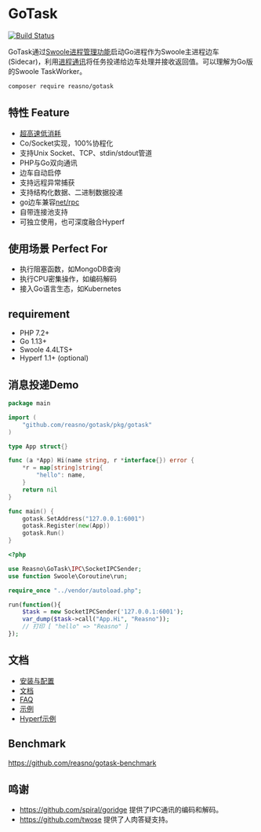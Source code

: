 # GoTask

[![Build Status](https://travis-ci.org/Reasno/gotask.svg?branch=master)](https://travis-ci.org/Reasno/gotask)

GoTask通过[Swoole进程管理功能](https://wiki.swoole.com/#/process)启动Go进程作为Swoole主进程边车(Sidecar)，利用[进程通讯](https://wiki.swoole.com/#/learn?id=%e4%bb%80%e4%b9%88%e6%98%afipc)将任务投递给边车处理并接收返回值。可以理解为Go版的Swoole TaskWorker。

```bash
composer require reasno/gotask
```

## 特性 Feature

* [超高速低消耗](https://github.com/reasno/gotask-benchmark)
* Co/Socket实现，100%协程化
* 支持Unix Socket、TCP、stdin/stdout管道
* PHP与Go双向通讯
* 边车自动启停
* 支持远程异常捕获
* 支持结构化数据、二进制数据投递
* go边车兼容[net/rpc](https://cloud.tencent.com/developer/section/1143675)
* 自带连接池支持
* 可独立使用，也可深度融合Hyperf

## 使用场景 Perfect For
* 执行阻塞函数，如MongoDB查询
* 执行CPU密集操作，如编码解码
* 接入Go语言生态，如Kubernetes

## requirement

* PHP 7.2+
* Go 1.13+
* Swoole 4.4LTS+
* Hyperf 1.1+ (optional)

## 消息投递Demo

```go
package main

import (
	"github.com/reasno/gotask/pkg/gotask"
)

type App struct{}

func (a *App) Hi(name string, r *interface{}) error {
	*r = map[string]string{
		"hello": name,
	}
	return nil
}

func main() {
	gotask.SetAddress("127.0.0.1:6001")
	gotask.Register(new(App))
	gotask.Run()
}
```

```php
<?php

use Reasno\GoTask\IPC\SocketIPCSender;
use function Swoole\Coroutine\run;

require_once "../vendor/autoload.php";

run(function(){
    $task = new SocketIPCSender('127.0.0.1:6001');
    var_dump($task->call("App.Hi", "Reasno"));
    // 打印 [ "hello" => "Reasno" ]
});

```

## 文档
* [安装与配置](https://github.com/Reasno/gotask/wiki/Installation-&-Configuration)
* [文档](https://github.com/Reasno/gotask/wiki/Documentation)
* [FAQ](https://github.com/Reasno/gotask/wiki/FAQ)
* [示例](https://github.com/Reasno/gotask/tree/master/example)
* [Hyperf示例](https://github.com/Reasno/gotask-benchmark/blob/master/app/Controller/IndexController.php)

## Benchmark

https://github.com/reasno/gotask-benchmark

## 鸣谢
* https://github.com/spiral/goridge 提供了IPC通讯的编码和解码。
* https://github.com/twose 提供了人肉答疑支持。



